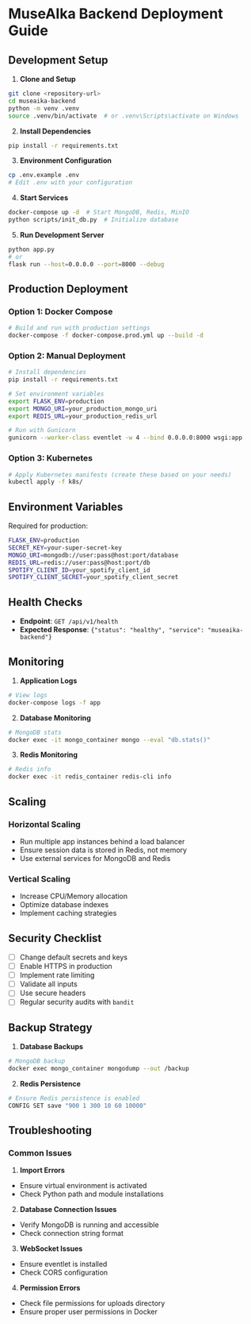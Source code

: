 # MuseAIka Backend Deployment Guide

## Development Setup

1. **Clone and Setup**
```bash
git clone <repository-url>
cd museaika-backend
python -m venv .venv
source .venv/bin/activate  # or .venv\Scripts\activate on Windows
```

2. **Install Dependencies**
```bash
pip install -r requirements.txt
```

3. **Environment Configuration**
```bash
cp .env.example .env
# Edit .env with your configuration
```

4. **Start Services**
```bash
docker-compose up -d  # Start MongoDB, Redis, MinIO
python scripts/init_db.py  # Initialize database
```

5. **Run Development Server**
```bash
python app.py
# or
flask run --host=0.0.0.0 --port=8000 --debug
```

## Production Deployment

### Option 1: Docker Compose
```bash
# Build and run with production settings
docker-compose -f docker-compose.prod.yml up --build -d
```

### Option 2: Manual Deployment
```bash
# Install dependencies
pip install -r requirements.txt

# Set environment variables
export FLASK_ENV=production
export MONGO_URI=your_production_mongo_uri
export REDIS_URL=your_production_redis_url

# Run with Gunicorn
gunicorn --worker-class eventlet -w 4 --bind 0.0.0.0:8000 wsgi:app
```

### Option 3: Kubernetes
```bash
# Apply Kubernetes manifests (create these based on your needs)
kubectl apply -f k8s/
```

## Environment Variables

Required for production:
```bash
FLASK_ENV=production
SECRET_KEY=your-super-secret-key
MONGO_URI=mongodb://user:pass@host:port/database
REDIS_URL=redis://user:pass@host:port/db
SPOTIFY_CLIENT_ID=your_spotify_client_id
SPOTIFY_CLIENT_SECRET=your_spotify_client_secret
```

## Health Checks

- **Endpoint**: `GET /api/v1/health`
- **Expected Response**: `{"status": "healthy", "service": "museaika-backend"}`

## Monitoring

1. **Application Logs**
```bash
# View logs
docker-compose logs -f app
```

2. **Database Monitoring**
```bash
# MongoDB stats
docker exec -it mongo_container mongo --eval "db.stats()"
```

3. **Redis Monitoring**
```bash
# Redis info
docker exec -it redis_container redis-cli info
```

## Scaling

### Horizontal Scaling
- Run multiple app instances behind a load balancer
- Ensure session data is stored in Redis, not memory
- Use external services for MongoDB and Redis

### Vertical Scaling
- Increase CPU/Memory allocation
- Optimize database indexes
- Implement caching strategies

## Security Checklist

- [ ] Change default secrets and keys
- [ ] Enable HTTPS in production
- [ ] Implement rate limiting
- [ ] Validate all inputs
- [ ] Use secure headers
- [ ] Regular security audits with `bandit`

## Backup Strategy

1. **Database Backups**
```bash
# MongoDB backup
docker exec mongo_container mongodump --out /backup
```

2. **Redis Persistence**
```bash
# Ensure Redis persistence is enabled
CONFIG SET save "900 1 300 10 60 10000"
```

## Troubleshooting

### Common Issues

1. **Import Errors**
- Ensure virtual environment is activated
- Check Python path and module installations

2. **Database Connection Issues**
- Verify MongoDB is running and accessible
- Check connection string format

3. **WebSocket Issues**
- Ensure eventlet is installed
- Check CORS configuration

4. **Permission Errors**
- Check file permissions for uploads directory
- Ensure proper user permissions in Docker
